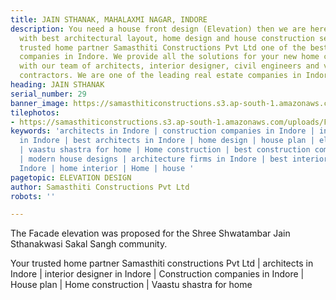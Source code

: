 ```yaml
---
title: JAIN STHANAK, MAHALAXMI NAGAR, INDORE
description: You need a house front design (Elevation) then we are here to serve you
  with best architectural layout, home design and house construction services. Your
  trusted home partner Samasthiti Constructions Pvt Ltd one of the best construction
  companies in Indore. We provide all the solutions for your new home construction
  with our team of architects, interior designer, civil engineers and various other
  contractors. We are one of the leading real estate companies in Indore.
heading: JAIN STHANAK
serial_number: 29
banner_image: https://samasthiticonstructions.s3.ap-south-1.amazonaws.com/uploads/F1111111.jpg
tilephotos:
- https://samasthiticonstructions.s3.ap-south-1.amazonaws.com/uploads/F1111111.jpg
keywords: 'architects in Indore | construction companies in Indore | interior designer
  in Indore | best architects in Indore | home design | house plan | elevation design
  | vaastu shastra for home | Home construction | best construction companies in Indore
  | modern house designs | architecture firms in Indore | best interior designer in
  Indore | home interior | Home | house '
pagetopic: ELEVATION DESIGN
author: Samasthiti Constructions Pvt Ltd
robots: ''

---
```

The Facade elevation was proposed for the Shree Shwatambar Jain Sthanakwasi Sakal Sangh community.

Your trusted home partner Samasthiti constructions Pvt Ltd | architects in Indore | interior designer in Indore | Construction companies in Indore | House plan | Home construction | Vaastu shastra for home